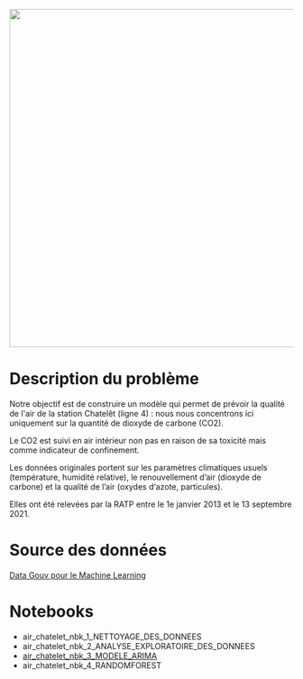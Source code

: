 


<p align="center">
<img src="https://github.com/DataAndMaths/DataAndMaths.github.io/blob/master/assets/img/pexels-skitterphoto-735784.jpg" alt="drawing" width="8000" height="600"/>
</p>


# Description du problème

Notre objectif est de construire un modèle qui permet de prévoir la qualité de l'air de la station Chatelêt (ligne 4) : nous nous concentrons ici uniquement sur la quantité de dioxyde de carbone (CO2).

Le CO2 est suivi en air intérieur non pas en raison de sa toxicité mais comme indicateur de confinement.

Les données originales portent sur les paramètres climatiques usuels (température, humidité relative), le renouvellement d’air (dioxyde de carbone) et la qualité de l’air (oxydes d‘azote, particules).

Elles ont été relevées par la RATP entre le 1e janvier 2013 et le 13 septembre 2021.


# Source des données 

[Data Gouv pour le Machine Learning](https://datascience.etalab.studio/dgml/68a9b4de-1951-4bc5-bec2-bfadc57c0f34)


# Notebooks

* air_chatelet_nbk_1_NETTOYAGE_DES_DONNEES
* air_chatelet_nbk_2_ANALYSE_EXPLORATOIRE_DES_DONNEES
* [air_chatelet_nbk_3_MODELE_ARIMA](https://nbviewer.org/github/DataAndMaths/qualite_air_chatelet/blob/main/air_chatelet_nbk_3_MODELE_ARIMA.ipynb)
* air_chatelet_nbk_4_RANDOMFOREST
